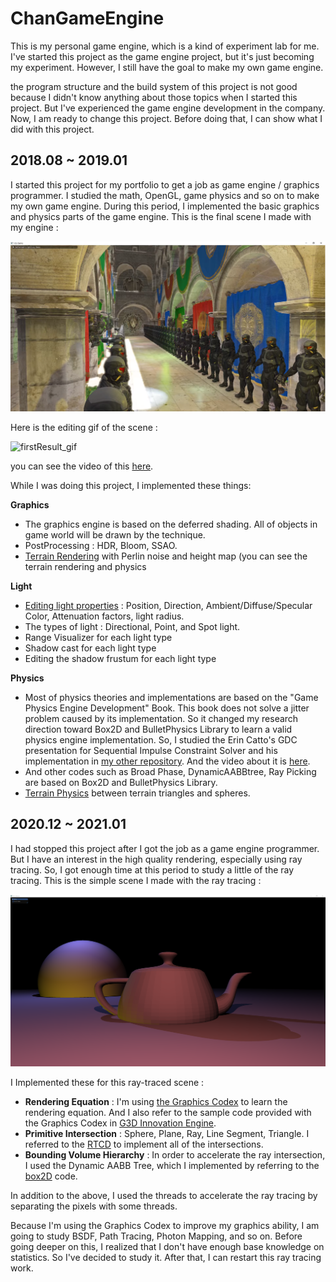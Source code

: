 # ChanGameEngine

This is my personal game engine, which is a kind of experiment lab for me. I've started this project as the game engine project, but it's just becoming my experiment. However, I still have the goal to make my own game engine. 

the program structure and the build system of this project is not good because I didn't know anything about those topics when I started this project. But I've experienced the game engine development in the company. Now, I am ready to change this project. Before doing that, I can show what I did with this project.



## 2018.08 ~ 2019.01

I started this project for my portfolio to get a job as game engine / graphics programmer. I studied the math, OpenGL, game physics and so on to make my own game engine. During this period, I implemented the basic graphics and physics parts of the game engine. This is the final scene I made with my engine :

![first_result](img/firstResult.png)

Here is the editing gif of the scene :

![firstResult_gif](img/firstResult.gif)

you can see the video of this [here](https://youtu.be/KSpS1TO2YgM).



While I was doing this project, I implemented these things:

**Graphics**

* The graphics engine is based on the deferred shading. All of objects in game world will be drawn by the technique.
* PostProcessing : HDR, Bloom, SSAO.
* [Terrain Rendering](https://www.youtube.com/watch?v=gEwG9HVjTYk) with Perlin noise and height map (you can see the terrain rendering and physics

**Light**

* [Editing light properties](https://www.youtube.com/watch?v=0eW7ttd--IM) : Position, Direction, Ambient/Diffuse/Specular Color, Attenuation factors, light radius.
* The types of light : Directional, Point, and Spot light.
* Range Visualizer for each light type
* Shadow cast for each light type
* Editing the shadow frustum for each light type

**Physics**

* Most of physics theories and implementations are based on the "Game Physics Engine Development" Book. This book does not solve a jitter problem caused by its implementation. So it changed my research direction toward Box2D and BulletPhysics Library to learn a valid physics engine implementation. So, I studied the Erin Catto's GDC presentation for Sequential Impulse Constraint Solver and his implementation in [my other repository](https://github.com/lch32111/ChPhysicsEngine/tree/master/ChanPhysicsPlayGround). And the video about it is [here](https://www.youtube.com/watch?v=c333rQkeskM).
* And other codes such as Broad Phase, DynamicAABBtree, Ray Picking are based on Box2D and BulletPhysics Library.
* [Terrain Physics](https://www.youtube.com/watch?v=gEwG9HVjTYk) between terrain triangles and spheres.



## 2020.12 ~ 2021.01

I had stopped this project after I got the job as a game engine programmer. But I have an interest in the high quality rendering, especially using ray tracing. So, I got enough time at this period to study a little of the ray tracing. This is the simple scene I made with the ray tracing :

![ray_trace_simple_trial](img/raytracing_try.png)

I Implemented these for this ray-traced scene :

* **Rendering Equation** : I'm using [the Graphics Codex](http://graphicscodex.com/index.php) to learn the rendering equation. And I also refer to the sample code provided with the Graphics Codex in [G3D Innovation Engine](https://casual-effects.com/g3d/www/index.html).
* **Primitive Intersection** : Sphere, Plane, Ray, Line Segment, Triangle. I referred to the [RTCD](https://realtimecollisiondetection.net/) to implement all of the intersections.
* **Bounding Volume Hierarchy** : In order to accelerate the ray intersection, I used the Dynamic AABB Tree, which I implemented by referring to the [box2D](https://github.com/erincatto/box2d) code.

In addition to the above, I used the threads to accelerate the ray tracing by separating the pixels with some threads.

Because I'm using the Graphics Codex to improve my graphics ability, I am going to study BSDF, Path Tracing, Photon Mapping, and so on. Before going deeper on this, I realized that I don't have enough base knowledge on statistics. So I've decided to study it. After that, I can restart this ray tracing work.

